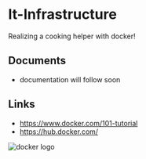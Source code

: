 # It-Infrastructure
Realizing a cooking helper with docker!

##  Documents
- documentation will follow soon

## Links
- https://www.docker.com/101-tutorial
- https://hub.docker.com/

![docker logo](http://tous-logos.com/wp-content/uploads/2018/04/Logo-Docker.png)
